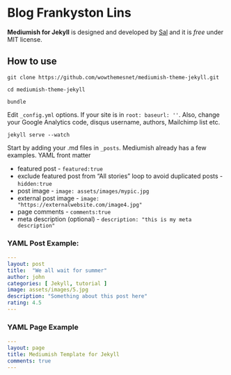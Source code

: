 # Blog Frankyston Lins

**Mediumish for Jekyll** is designed and developed by [Sal](https://www.wowthemes.net) and it is _free_ under MIT license.

## How to use

```
git clone https://github.com/wowthemesnet/mediumish-theme-jekyll.git

cd mediumish-theme-jekyll

bundle
```

Edit `_config.yml` options. If your site is in `root: baseurl: ''`. Also, change your Google Analytics code, disqus username, authors, Mailchimp list etc.

```
jekyll serve --watch
```

Start by adding your .md files in `_posts`. Mediumish already has a few examples.
YAML front matter

- featured post - `featured:true`
- exclude featured post from “All stories” loop to avoid duplicated posts - `hidden:true`
- post image - `image: assets/images/mypic.jpg`
- external post image - `image: "https://externalwebsite.com/image4.jpg"`
- page comments - `comments:true`
- meta description (optional) - `description: "this is my meta description"`

### YAML Post Example:

```Yaml
---
layout: post
title:  "We all wait for summer"
author: john
categories: [ Jekyll, tutorial ]
image: assets/images/5.jpg
description: "Something about this post here"
rating: 4.5
---
```

### YAML Page Example

```Yaml
---
layout: page
title: Mediumish Template for Jekyll
comments: true
---
```
